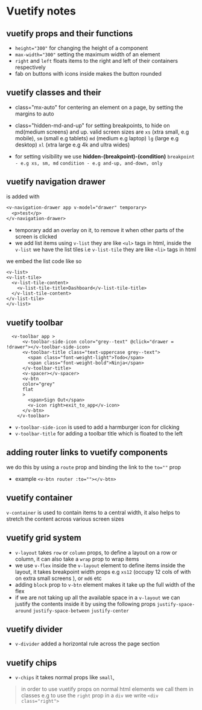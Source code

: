 # Vuetify notes

## vuetify props and their functions

* `height="300"` for changing the height of a component
* `max-width="300"` setting the maximum width of an element
* `right` and `left` floats items to the right and left of their containers respectively
* fab on buttons with icons inside makes the button rounded

## vuetify classes and their 

* class="mx-auto" for centering an element on a page, by setting the margins to auto

* class="hidden-md-and-up" for setting breakpoints, to hide on md(medium screens) and up. valid screen sizes are `xs` (xtra small, e.g mobile), `sm` (small e.g tablets) `md` (medium e.g laptop) `lg` (large e.g desktop) `xl` (xtra large e.g 4k and ultra wides)

* for setting visibility we use **hidden-(breakpoint)-(condition)**
`breakpoint - e.g xs, sm, md`
`condition - e.g and-up, and-down, only`

## vuetify navigation drawer
is added with 
```txt
<v-navigation-drawer app v-model="drawer" temporary>
  <p>test</p>
</v-navigation-drawer>
```

* temporary add an overlay on it, to remove it when other parts of the screen is clicked
* we add list items using `v-list` they are like `<ul>` tags in html, inside the `v-list` we have the list tiles i.e `v-list-tile` they are like `<li>` tags in html

we embed the list code like so
```
<v-list>
<v-list-tile>
  <v-list-tile-content>
    <v-list-tile-title>Dashboard</v-list-tile-title>
  </v-list-tile-content>
</v-list-tile>
</v-list>
```

## vuetify toolbar
```
  <v-toolbar app >
      <v-toolbar-side-icon color="grey--text" @click="drawer = !drawer"></v-toolbar-side-icon>
      <v-toolbar-title class="text-uppercase grey--text">
        <span class="font-weight-light">Todo</span>
        <span class="font-weight-bold">Ninja</span>
      </v-toolbar-title>
      <v-spacer></v-spacer>
      <v-btn
      color="grey"
      flat
      >
        <span>Sign Out</span>
        <v-icon right>exit_to_app</v-icon>
      </v-btn>
    </v-toolbar>
```
* `v-toolbar-side-icon` is used to add a harmburger icon for clicking
* `v-toolbar-title` for adding a toolbar title which is floated to the left

## adding router links to vuetify components

we do this by using a `route` prop and binding the link to the `to=""` prop

* example `<v-btn router :to=""></v-btn>`

## vuetify container
`v-container` is used to contain items to a central width, it also helps to stretch the content across various screen sizes

## vuetify grid system

* `v-layout` takes `row` or `column` props, to define a layout on a row or column, it can also take a `wrap` prop to wrap items
* we use `v-flex` inside the `v-layout` element to define items inside the layout, it takes breakpoint width props e.g `xs12` (occupy 12 cols of with on extra small screens ), or `md6` etc
* adding `block` prop to `v-btn` element makes it take up the full width of the flex 
* if we are not taking up all the available space in a `v-layout` we can justify the contents inside it by using the following props `justify-space-around` `justify-space-between` `justify-center` 

## vuetify divider

* `v-divider` added a horizontal rule across the page section

## vuetify chips

* `v-chips` it takes normal props like `small`, 

> in order to use vuetify props on normal html elements we call them in classes e.g to use the `right` prop in a `div` we write `<div class="right">`
